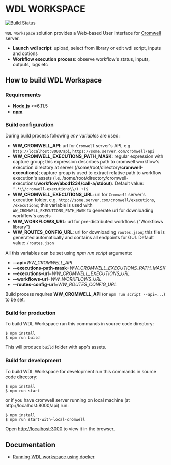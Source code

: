 # WDL WORKSPACE

[![Build Status](https://travis-ci.com/epam/wdl-workspace.svg?branch=develop)](https://travis-ci.com/epam/wdl-workspace.svg?branch=develop)

`WDL Workspace` solution provides a Web-based User Interface for [Cromwell](https://github.com/broadinstitute/cromwell) server.
- **Launch wdl script**: upload, select from library or edit wdl script, inputs and options
- **Workflow execution process**: observe workflow's status, inputs, outputs, logs etc

## How to build WDL Workspace

### Requirements

- [**Node.js**](https://nodejs.org) >=6.11.5
- [**npm**](https://www.npmjs.com)

### Build configuration

During build process following *env variables* are used:
- **WW_CROMWELL_API**: url for `Cromwell` server's API, e.g. `http://localhost:8000/api`, `https://some.server.com/cromwell/api`
- **WW_CROMWELL_EXECUTIONS_PATH_MASK**: regular expression with capture group; this expression describes path to cromwell workflow's execution directory at server (/some/root/directory/**cromwell-executions**); capture group is used to extract relative path to workflow execution's assets (i.e. /some/root/directory/cromwell-executions/**workflow/abcd1234/call-a/stdout**). Default value: `^.*\\/cromwell-executions\\/(.+)$`
- **WW_CROMWELL_EXECUTIONS_URL**: url for `Cromwell` server's execution folder, e.g. `http://some.server.com/cromwell/executions`, `/executions`; this variable is used with `WW_CROMWELL_EXECUTIONS_PATH_MASK` to generate url for downloading workflow's assets
- **WW_WORKFLOWS_URL**: url for pre-distributed workflows ("Workflows library")
- **WW_ROUTES_CONFIG_URL**: url for downloading `routes.json`; this file is generated automatically and contains all endpoints for GUI. Default value: `/routes.json`

All this variables can be set using *npm run script* arguments:
- **--api**=*WW_CROMWELL_API*
- **--executions-path-mask**=*WW_CROMWELL_EXECUTIONS_PATH_MASK*
- **--executions-url**=*WW_CROMWELL_EXECUTIONS_URL*
- **--workflows-url**=*WW_WORKFLOWS_URL*
- **--routes-config-url**=*WW_ROUTES_CONFIG_URL*

Build process requires **WW_CROMWELL_API** (or `npm run script --api=...`) to be set.

### Build for production

To build WDL Workspace run this commands in source code directory:

````
$ npm install
$ npm run build
````

This will produce `build` folder with app's assets.

### Build for development

To build WDL Workspace for development run this commands in source code directory:

````
$ npm install
$ npm run start
````

or if you have cromwell server running on local machine (at http://localhost:8000/api) run:

````
$ npm install
$ npm run start-with-local-cromwell
````

Open [http://localhost:3000](http://localhost:3000) to view it in the browser.

## Documentation

- [Running WDL workspace using docker](./docker/README.md)
